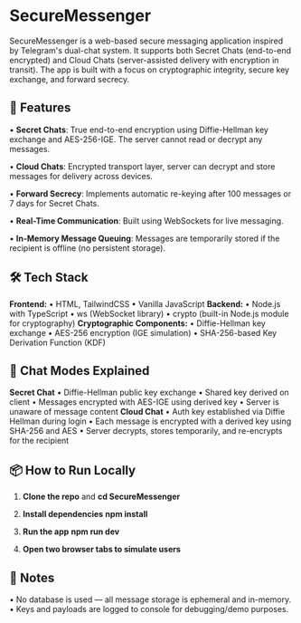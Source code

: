 # SecureMessenger
SecureMessenger is a web-based secure messaging application inspired by Telegram's dual-chat system. It supports both Secret Chats (end-to-end encrypted) and Cloud Chats (server-assisted delivery with encryption in transit). The app is built with a focus on cryptographic integrity, secure key exchange, and forward secrecy.

## 🚀 Features
•	**Secret Chats**: True end-to-end encryption using Diffie-Hellman key exchange and AES-256-IGE. The server cannot read or decrypt any messages.

•	**Cloud Chats**: Encrypted transport layer, server can decrypt and store messages for delivery across devices.

•	**Forward Secrecy**: Implements automatic re-keying after 100 messages or 7 days for Secret Chats.

•	**Real-Time Communication**: Built using WebSockets for live messaging.

•	**In-Memory Message Queuing**: Messages are temporarily stored if the recipient is offline (no persistent storage).

## 🛠 Tech Stack
**Frontend:**
•	HTML, TailwindCSS
•	Vanilla JavaScript
**Backend:**
•	Node.js with TypeScript
•	ws (WebSocket library)
•	crypto (built-in Node.js module for cryptography)
**Cryptographic Components:**
•	Diffie-Hellman key exchange
•	AES-256 encryption (IGE simulation)
•	SHA-256-based Key Derivation Function (KDF)

## 🔐 Chat Modes Explained
**Secret Chat**
•	Diffie-Hellman public key exchange
•	Shared key derived on client
•	Messages encrypted with AES-IGE using derived key
•	Server is unaware of message content
**Cloud Chat**
•	Auth key established via Diffie Hellman during login
•	Each message is encrypted with a derived key using SHA-256 and AES
•	Server decrypts, stores temporarily, and re-encrypts for the recipient

## 📦 How to Run Locally
1. **Clone the repo** and **cd SecureMessenger**

2. **Install dependencies**
**npm install**

3. **Run the app**
**npm run dev**

4. **Open two browser tabs to simulate users**

## 📘 Notes
•	No database is used — all message storage is ephemeral and in-memory.
•	Keys and payloads are logged to console for debugging/demo purposes.

